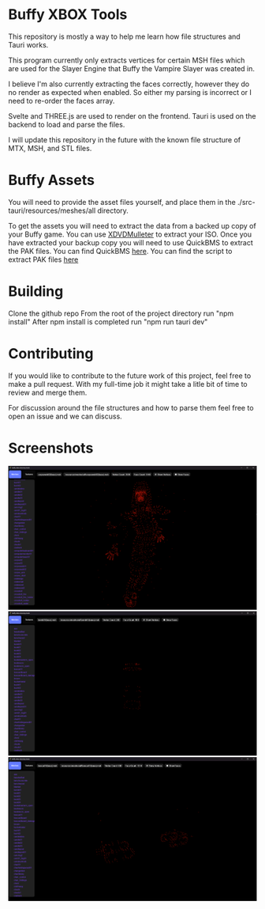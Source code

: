 # Buffy XBOX Tools
This repository is mostly a way to help me learn how file structures and Tauri works.

This program currently only extracts vertices for certain MSH files which are used for the Slayer Engine that Buffy the Vampire Slayer was created in.

I believe I'm also currently extracting the faces correctly, however they do no render as expected when enabled. So either my parsing is incorrect or I need to re-order the faces array.

Svelte and THREE.js are used to render on the frontend. Tauri is used on the backend to load and parse the files.

I will update this repository in the future with the known file structure of MTX, MSH, and STL files.

# Buffy Assets
You will need to provide the asset files yourself, and place them in the ./src-tauri/resources/meshes/all directory.

To get the assets you will need to extract the data from a backed up copy of your Buffy game. You can use [XDVDMulleter](https://archive.org/details/XDVDMulleterBeta10.2) to extract your ISO.
Once you have extracted your backup copy you will need to use QuickBMS to extract the PAK files. You can find QuickBMS [here](https://github.com/LittleBigBug/QuickBMS).
You can find the script to extract PAK files [here](https://aluigi.altervista.org/bms/buffy_2002_pak.bms)

# Building
Clone the github repo
From the root of the project directory run "npm install"
After npm install is completed run "npm run tauri dev"

# Contributing
If you would like to contribute to the future work of this project, feel free to make a pull request. With my full-time job it might take a litle bit of time to review and merge them.

For discussion around the file structures and how to parse them feel free to open an issue and we can discuss.

# Screenshots
![corpseweb02(base).msh](ss1.png)
![bomb01(base).msh](ss2.png)
![boxcar01(base).msh](ss3.png)